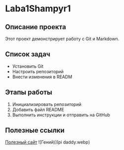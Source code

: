 # Laba1Shampyr1
## Описание проекта
Этот проект демонстрирует работу с Git и Markdown.
## Список задач
- Установить Git
- Настроить репозиторий
- Внести изменения в READM
## Этапы работы
1. Инициализировать репозиторий
2. Добавить файл README
3. Выполнить инструкции и отправить на GitHub
## Полезные ссылки
[Полезный сайт](https://www.pkb4.ru/)
![Гений)](pi daddy.webp)

